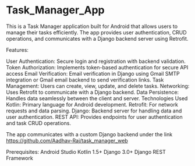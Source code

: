 # Task_Manager_App


This is a Task Manager application built for Android that allows users to manage their tasks efficiently. The app provides user authentication, CRUD operations, and communicates with a Django backend server using Retrofit.

Features:

User Authentication: Secure login and registration with backend validation.
Token Authorization: Implements token-based authentication for secure API access
Email Verification: Email verification in Django using Gmail SMTP integration or Gmail email backend to send verification links.
Task Management: Users can create, view, update, and delete tasks.
Networking: Uses Retrofit to communicate with a Django backend.
Data Persistence: Handles data seamlessly between the client and server.
Technologies Used
Kotlin: Primary language for Android development.
Retrofit: For network requests and data parsing.
Django: Backend server for handling data and user authentication.
REST API: Provides endpoints for user authentication and task CRUD operations.

The app communicates with a custom Django backend under the link https://github.com/Aadhav-Raj/task_manager_web

Prerequisites:
Android Studio
Kotlin 1.5+
Django 3.0+
Django REST Framework
